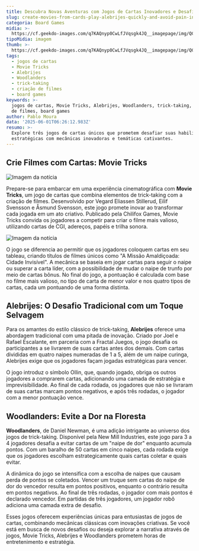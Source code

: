 ```yaml
---
title: Descubra Novas Aventuras com Jogos de Cartas Inovadores e Desafiadores
slug: create-movies-from-cards-play-alebrijes-quickly-and-avoid-pain-in-the-woods
categoria: Board Games
midia: >-
  https://cf.geekdo-images.com/q7KAQnyp0CwLfJVqsgk4JQ__imagepage/img/QCSpSJ1Ca0AbcRj8zX7BGrjAtQQ=/fit-in/900x600/filters:no_upscale():strip_icc()/pic8794268.png
tipoMidia: imagem
thumb: >-
  https://cf.geekdo-images.com/q7KAQnyp0CwLfJVqsgk4JQ__imagepage/img/QCSpSJ1Ca0AbcRj8zX7BGrjAtQQ=/fit-in/900x600/filters:no_upscale():strip_icc()/pic8794268.png
tags:
  - jogos de cartas
  - Movie Tricks
  - Alebrijes
  - Woodlanders
  - trick-taking
  - criação de filmes
  - board games
keywords: >-
  jogos de cartas, Movie Tricks, Alebrijes, Woodlanders, trick-taking, criação
  de filmes, board games
author: Pablo Moura
data: '2025-06-01T06:26:12.983Z'
resumo: >-
  Explore três jogos de cartas únicos que prometem desafiar suas habilidades
  estratégicas com mecânicas inovadoras e temáticas cativantes.
---
```


## Crie Filmes com Cartas: Movie Tricks

![Imagem da notícia](https://cf.geekdo-images.com/zeBswxH0LBc1Icvz2JtLnA__imagepage/img/cAEVeCcCjK5dq-7kryMqnyJFUek=/fit-in/900x600/filters:no_upscale():strip_icc()/pic8688566.png)

Prepare-se para embarcar em uma experiência cinematográfica com **Movie Tricks**, um jogo de cartas que combina elementos de trick-taking com a criação de filmes. Desenvolvido por Vegard Eliassen Stillerud, Eilif Svensson e Åsmund Svensson, este jogo promete inovar ao transformar cada jogada em um ato criativo. Publicado pela Chilifox Games, Movie Tricks convida os jogadores a competir para criar o filme mais valioso, utilizando cartas de CGI, adereços, papéis e trilha sonora.

![Imagem da notícia](https://cf.geekdo-images.com/UyLI3wR-Q6EDd9TUmkD3TA__imagepage/img/7EmgoYDYlV1icDa9WyeGzZUbyeE=/fit-in/900x600/filters:no_upscale():strip_icc()/pic8770086.png)

O jogo se diferencia ao permitir que os jogadores coloquem cartas em seu tableau, criando títulos de filmes únicos como "A Missão Amaldiçoada: Cidade Invisível". A mecânica se baseia em jogar cartas para seguir o naipe ou superar a carta líder, com a possibilidade de mudar o naipe de trunfo por meio de cartas bônus. No final do jogo, a pontuação é calculada com base no filme mais valioso, no tipo de carta de menor valor e nos quatro tipos de cartas, cada um pontuando de uma forma distinta.

## Alebrijes: O Desafio Tradicional com um Toque Selvagem

Para os amantes do estilo clássico de trick-taking, **Alebrijes** oferece uma abordagem tradicional com uma pitada de inovação. Criado por Joel e Rafael Escalante, em parceria com a Fractal Juegos, o jogo desafia os participantes a se livrarem de suas cartas antes dos demais. Com cartas divididas em quatro naipes numeradas de 1 a 5, além de um naipe curinga, Alebrijes exige que os jogadores façam jogadas estratégicas para vencer.

O jogo introduz o símbolo Ollin, que, quando jogado, obriga os outros jogadores a comprarem cartas, adicionando uma camada de estratégia e imprevisibilidade. Ao final de cada rodada, os jogadores que não se livraram de suas cartas marcam pontos negativos, e após três rodadas, o jogador com a menor pontuação vence.

## Woodlanders: Evite a Dor na Floresta

**Woodlanders**, de Daniel Newman, é uma adição intrigante ao universo dos jogos de trick-taking. Disponível pela New Mill Industries, este jogo para 3 a 4 jogadores desafia a evitar cartas de um "naipe de dor" enquanto acumula pontos. Com um baralho de 50 cartas em cinco naipes, cada rodada exige que os jogadores escolham estrategicamente quais cartas coletar e quais evitar.

A dinâmica do jogo se intensifica com a escolha de naipes que causam perda de pontos se coletados. Vencer um truque sem cartas do naipe de dor do vencedor resulta em pontos positivos, enquanto o contrário resulta em pontos negativos. Ao final de três rodadas, o jogador com mais pontos é declarado vencedor. Em partidas de três jogadores, um jogador robô adiciona uma camada extra de desafio.

Esses jogos oferecem experiências únicas para entusiastas de jogos de cartas, combinando mecânicas clássicas com inovações criativas. Se você está em busca de novos desafios ou deseja explorar a narrativa através de jogos, Movie Tricks, Alebrijes e Woodlanders prometem horas de entretenimento e estratégia.

